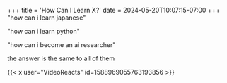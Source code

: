 +++
title = 'How Can I Learn X?'
date = 2024-05-20T10:07:15-07:00
+++
"how can i learn japanese"

"how can i learn python"

"how can i become an ai researcher"

the answer is the same to all of them

{{< x user="VideoReacts" id=1588969055763193856 >}}
